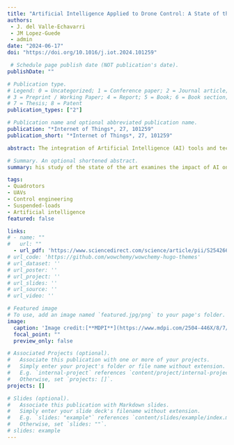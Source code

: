 ```yaml
---
title: "Artificial Intelligence Applied to Drone Control: A State of the Art"
authors:
 - J. del Valle-Echavarri
 - JM Lopez-Guede
 - admin
date: "2024-06-17"
doi: "https://doi.org/10.1016/j.iot.2024.101259"

 # Schedule page publish date (NOT publication's date).
publishDate: ""

# Publication type.
# Legend: 0 = Uncategorized; 1 = Conference paper; 2 = Journal article;
# 3 = Preprint / Working Paper; 4 = Report; 5 = Book; 6 = Book section;
# 7 = Thesis; 8 = Patent
publication_types: ["2"]

# Publication name and optional abbreviated publication name.
publication: "*Internet of Things*, 27, 101259"
publication_short: "*Internet of Things*, 27, 101259"

abstract: The integration of Artificial Intelligence (AI) tools and techniques has provided a significant advance in drone technology. Besides the military applications, drones are being increasingly used for logistics and cargo transportation, agriculture, construction, security and surveillance, exploration, and mobile wireless communication. The synergy between drones and AI has led to notable progress in the autonomy of drones, which have become capable of completing complex missions without direct human supervision. This study of the state of the art examines the impact of AI on improving drone autonomous behavior, covering from automation to complex real-time decision making. The paper provides detailed examples of the latest developments and applications. Ethical and regulatory challenges are also considered for the future evolution of this field of research, because drones with AI have the potential to greatly change our socioeconomic landscape.

# Summary. An optional shortened abstract.
summary: his study of the state of the art examines the impact of AI on improving drone autonomous behavior, covering from automation to complex real-time decision making.

tags:
- Quadrotors
- UAVs
- Control engineering
- Suspended-loads
- Artificial intelligence
featured: false

links:
# - name: ""
#   url: ""
  - url_pdf: 'https://www.sciencedirect.com/science/article/pii/S2542660524002002'
# url_code: 'https://github.com/wowchemy/wowchemy-hugo-themes'
# url_dataset: ''
# url_poster: ''
# url_project: ''
# url_slides: ''
# url_source: ''
# url_video: ''

# Featured image
# To use, add an image named `featured.jpg/png` to your page's folder. 
image:
  caption: 'Image credit:[**MDPI**](https://www.mdpi.com/2504-446X/8/7/296)'
  focal_point: ""
  preview_only: false

# Associated Projects (optional).
#   Associate this publication with one or more of your projects.
#   Simply enter your project's folder or file name without extension.
#   E.g. `internal-project` references `content/project/internal-project/index.md`.
#   Otherwise, set `projects: []`.
projects: []

# Slides (optional).
#   Associate this publication with Markdown slides.
#   Simply enter your slide deck's filename without extension.
#   E.g. `slides: "example"` references `content/slides/example/index.md`.
#   Otherwise, set `slides: ""`.
# slides: example
---
```


